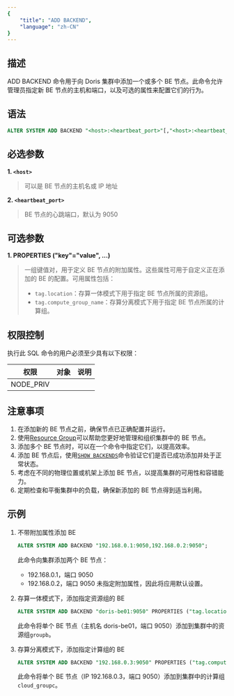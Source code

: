 ```yaml
---
{
    "title": "ADD BACKEND",
    "language": "zh-CN"
}
---
```


<!--
Licensed to the Apache Software Foundation (ASF) under one
or more contributor license agreements.  See the NOTICE file
distributed with this work for additional information
regarding copyright ownership.  The ASF licenses this file
to you under the Apache License, Version 2.0 (the
"License"); you may not use this file except in compliance
with the License.  You may obtain a copy of the License at

  http://www.apache.org/licenses/LICENSE-2.0

Unless required by applicable law or agreed to in writing,
software distributed under the License is distributed on an
"AS IS" BASIS, WITHOUT WARRANTIES OR CONDITIONS OF ANY
KIND, either express or implied.  See the License for the
specific language governing permissions and limitations
under the License.
-->

## 描述

ADD BACKEND 命令用于向 Doris 集群中添加一个或多个 BE 节点。此命令允许管理员指定新 BE 节点的主机和端口，以及可选的属性来配置它们的行为。

## 语法

```sql
ALTER SYSTEM ADD BACKEND "<host>:<heartbeat_port>"[,"<host>:<heartbeat_port>"...] [PROPERTIES ("<key>"="<value>" [, ...] )]
```

## 必选参数

**1. `<host>`**

> 可以是 BE 节点的主机名或 IP 地址

**2. `<heartbeat_port>`**

> BE 节点的心跳端口，默认为 9050

## 可选参数

**1. PROPERTIES ("key"="value", ...)**

> 一组键值对，用于定义 BE 节点的附加属性。这些属性可用于自定义正在添加的 BE 的配置。可用属性包括：
> - `tag.location`：存算一体模式下用于指定 BE 节点所属的资源组。
> - `tag.compute_group_name`：存算分离模式下用于指定 BE 节点所属的计算组。

## 权限控制

执行此 SQL 命令的用户必须至少具有以下权限：

| 权限        | 对象 | 说明 |
|-----------|----|----|
| NODE_PRIV |    |    |

## 注意事项

1. 在添加新的 BE 节点之前，确保节点已正确配置并运行。
2. 使用[Resource Group](../../../../admin-manual/workload-management/resource-group.md)可以帮助您更好地管理和组织集群中的 BE 节点。
3. 添加多个 BE 节点时，可以在一个命令中指定它们，以提高效率。
4. 添加 BE 节点后，使用[`SHOW BACKENDS`](./SHOW-BACKENDS.md)命令验证它们是否已成功添加并处于正常状态。
5. 考虑在不同的物理位置或机架上添加 BE 节点，以提高集群的可用性和容错能力。
6. 定期检查和平衡集群中的负载，确保新添加的 BE 节点得到适当利用。

## 示例

1. 不带附加属性添加 BE
   ```sql
   ALTER SYSTEM ADD BACKEND "192.168.0.1:9050,192.168.0.2:9050";
   ```
   此命令向集群添加两个 BE 节点：
   * 192.168.0.1，端口 9050
   * 192.168.0.2，端口 9050
   未指定附加属性，因此将应用默认设置。

2. 存算一体模式下，添加指定资源组的 BE
   ```sql
   ALTER SYSTEM ADD BACKEND "doris-be01:9050" PROPERTIES ("tag.location" = "groupb");
   ```
   此命令将单个 BE 节点（主机名 doris-be01，端口 9050）添加到集群中的资源组`groupb`。

3. 存算分离模式下，添加指定计算组的 BE
   ```sql
   ALTER SYSTEM ADD BACKEND "192.168.0.3:9050" PROPERTIES ("tag.compute_group_name" = "cloud_groupc");
   ```
   此命令将单个 BE 节点（IP 192.168.0.3，端口 9050）添加到集群中的计算组`cloud_groupc`。
